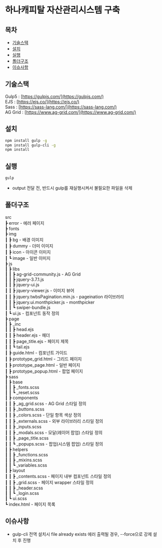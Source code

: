 # 하나캐피탈 자산관리시스템 구축

## 목차

- [기술스택](#기술스택)
- [설치](#설치)
- [실행](#실행)
- [폴더구조](#폴더구조)
- [이슈사항](#이슈사항)

## 기술스택

Gulp5 : [https://gulpjs.com/](https://gulpjs.com/)<br/>
EJS : [https://ejs.co/](https://ejs.co/)<br/>
Sass : [https://sass-lang.com/](https://sass-lang.com/)<br/>
AG Grid : [https://www.ag-grid.com/](https://www.ag-grid.com/)

## 설치

```bash
npm install gulp -g
npm install gulp-cli -g
npm install
```

## 실행

```bash
gulp
```

- output 전달 전, 반드시 gulp를 재실행시켜서 불필요한 파일을 삭제

## 폴더구조

src<br/>
 ┣ error - 에러 페이지<br/>
 ┣ fonts<br/>
 ┣ img<br/>
 ┃ ┣ bg - 배경 이미지<br/>
 ┃ ┣ dummy - 더미 이미지<br/>
 ┃ ┣ icon - 아이콘 이미지<br/>
 ┃ ┗ image - 일반 이미지<br/>
 ┣ js<br/>
 ┃ ┣ libs<br/>
 ┃ ┃ ┣ ag-grid-community.js - AG Grid<br/>
 ┃ ┃ ┣ jquery-3.7.1.js<br/>
 ┃ ┃ ┣ jquery-ui.js<br/>
 ┃ ┃ ┣ jquery-viewer.js - 이미지 뷰어<br/>
 ┃ ┃ ┣ jquery.twbsPagination.min.js - pageination 라이브러리<br/>
 ┃ ┃ ┣ jquery.ui.monthpicker.js - monthpicker<br/>
 ┃ ┃ ┗ swiper-bundle.js<br/>
 ┃ ┗ ui.js - 컴포넌트 동작 정의<br/>
 ┣ page<br/>
 ┃ ┣ _inc<br/>
 ┃ ┃ ┣ head.ejs<br/>
 ┃ ┃ ┣ header.ejs - 헤더<br/>
 ┃ ┃ ┣ page_title.ejs - 페이지 제목<br/>
 ┃ ┃ ┗ tail.ejs<br/>
 ┃ ┣ guide.html - 컴포넌트 가이드<br/>
 ┃ ┣ prototype_grid.html - 그리드 페이지<br/>
 ┃ ┣ prototype_page.html - 일반 페이지<br/>
 ┃ ┣ prototype_popup.html - 팝업 페이지<br/>
 ┣ sass<br/>
 ┃ ┣ base<br/>
 ┃ ┃ ┣ _fonts.scss<br/>
 ┃ ┃ ┗ _reset.scss<br/>
 ┃ ┣ components<br/>
 ┃ ┃ ┣ _ag_grid.scss - AG Grid 스타일 정의<br/>
 ┃ ┃ ┣ _buttons.scss<br/>
 ┃ ┃ ┣ _colors.scss - 단일 항목 색상 정의<br/>
 ┃ ┃ ┣ _externals.scss - 외부 라이브러리 스타일 정의<br/>
 ┃ ┃ ┣ _inputs.scss<br/>
 ┃ ┃ ┣ _modals.scss - 모달(레이어 팝업) 스타일 정의<br/>
 ┃ ┃ ┣ _page_title.scss<br/>
 ┃ ┃ ┗ _popups.scss - 팝업(시스템 팝업) 스타일 정의<br/>
 ┃ ┣ helpers<br/>
 ┃ ┃ ┣ _functions.scss<br/>
 ┃ ┃ ┣ _mixins.scss<br/>
 ┃ ┃ ┗ _variables.scss<br/>
 ┃ ┣ layout<br/>
 ┃ ┃ ┣ _contents.scss - 페이지 내부 컴포넌트 스타일 정의<br/>
 ┃ ┃ ┣ _grid.scss - 페이지 wrapper 스타일 정의<br/>
 ┃ ┃ ┣ _header.scss<br/>
 ┃ ┃ ┗ _login.scss<br/>
 ┃ ┗ ui.scss<br/>
 ┗ index.html - 페이지 목록

## 이슈사항

- gulp-cli 전역 설치시 file already exists 에러 출력될 경우, --force으로 강제 설치 후 진행